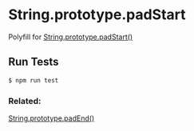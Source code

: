 # String.prototype.padStart
Polyfill for [String.prototype.padStart()](https://developer.mozilla.org/en-US/docs/Web/JavaScript/Reference/Global_Objects/String/padStart)

## Run Tests
```sh
$ npm run test
```

### Related:
[String.prototype.padEnd()](https://github.com/RockoDev/String.prototype.padEnd)
